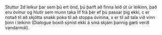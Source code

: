 Stuttur 2d leikur þar sem þú ert önd, þú þarft að finna leið út úr leikinn, það eru óvinur og hlutir sem munn taka líf frá þér ef þú passar þig ekki, c er notað til að skjótta snakk poka til að stoppa óvinina, x er til að tala við vinn þinn í leikinn (Dialogue boxið sýnist ekki á smá skjám þannig gæti verið vandarmál).
